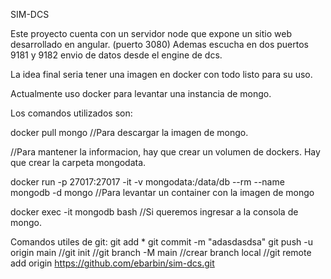 SIM-DCS

Este proyecto cuenta con un servidor node que expone un sitio web desarrollado en angular. (puerto 3080)
Ademas escucha en dos puertos 9181 y 9182 envio de datos desde el engine de dcs.

La idea final seria tener una imagen en docker con todo listo para su uso.

Actualmente uso docker para levantar una instancia de mongo.

Los comandos utilizados son:

docker pull mongo //Para descargar la imagen de mongo.

//Para mantener la informacion, hay que crear un volumen de dockers. Hay que crear la carpeta mongodata.

docker run -p 27017:27017 -it -v mongodata:/data/db --rm --name mongodb -d mongo  //Para levantar un container con la imagen de mongo

docker exec -it mongodb bash //Si queremos ingresar a la consola de mongo.


Comandos utiles de git:
git add *
git commit -m "adasdasdsa"
git push -u origin main
//git init
//git branch -M main //crear branch local
//git remote add origin https://github.com/ebarbin/sim-dcs.git